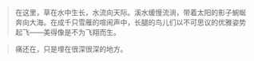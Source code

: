 > 在这里，草在水中生长，水流向天际。溪水缓慢流淌，带着太阳的影子蜿蜒奔向大海。在成千只雪雁的喧闹声中，长腿的鸟儿们以不可思议的优雅姿势起飞——美得像是不为飞翔而生。

> 痛还在，只是埋在很深很深的地方。